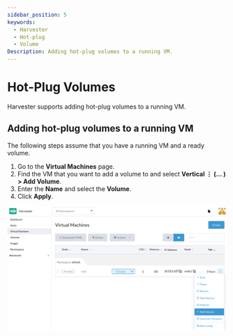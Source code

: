 ```yaml
---
sidebar_position: 5
keywords:
  - Harvester
  - Hot-plug
  - Volume
Description: Adding hot-plug volumes to a running VM.
---
```


# Hot-Plug Volumes

Harvester supports adding hot-plug volumes to a running VM.

## Adding hot-plug volumes to a running VM

The following steps assume that you have a running VM and a ready volume.

1. Go to the **Virtual Machines** page.
1. Find the VM that you want to add a volume to and select **Vertical ⋮ (… ) > Add Volume**.
1. Enter the **Name** and select the **Volume**.
1. Click **Apply**.

![Add Volume](assets/add-volume.png)
